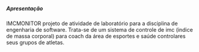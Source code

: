 ##### Apresentação 
IMCMONITOR projeto de atividade de laboratório para a disciplina de engenharia de software.
Trata-se de um sistema de controle de imc (indice de massa corporal) para coach da área de esportes e saúde controlares seus grupos de atletas.


